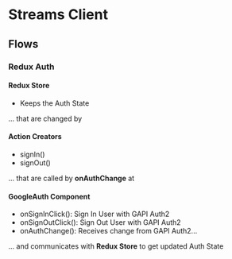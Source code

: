 # Streams Client

## Flows

### Redux Auth

#### Redux Store

- Keeps the Auth State

... that are changed by

#### Action Creators

- signIn()
- signOut()

... that are called by **onAuthChange** at

#### GoogleAuth Component

- onSignInClick(): Sign In User with GAPI Auth2
- onSignOutClick(): Sign Out User with GAPI Auth2
- onAuthChange(): Receives change from GAPI Auth2...

... and communicates with **Redux Store** to get updated Auth State
